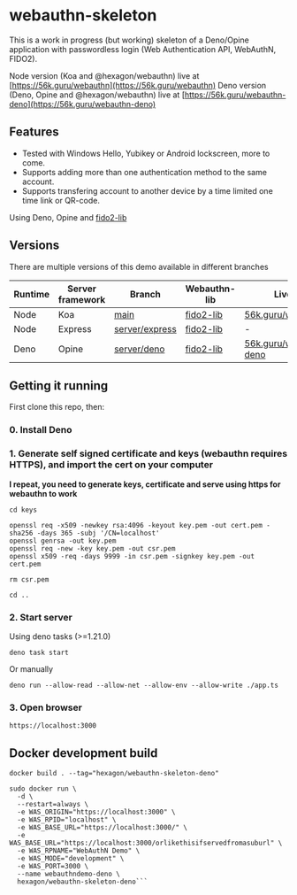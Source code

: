 # webauthn-skeleton

This is a work in progress (but working) skeleton of a Deno/Opine application with passwordless login (Web Authentication API, WebAuthN, FIDO2).

Node version (Koa and @hexagon/webauthn) live at [https://56k.guru/webauthn](https://56k.guru/webauthn)
Deno version (Deno, Opine and @hexagon/webauthn) live at [https://56k.guru/webauthn-deno](https://56k.guru/webauthn-deno)

## Features

*  Tested with Windows Hello, Yubikey or Android lockscreen, more to come.
*  Supports adding more than one authentication method to the same account.
*  Supports transfering account to another device by a time limited one time link or QR-code.

Using Deno, Opine and [fido2-lib](https://github.com/webauthn-open-source/fido2-lib)

## Versions

There are multiple versions of this demo available in different branches

| Runtime | Server framework | Branch | Webauthn-lib | Live at |
| ------- | ---------------- | ------ | ------------ | ------- |
| Node | Koa | [main](https://github.com/Hexagon/webauthn-skeleton) | [fido2-lib](https://www.npmjs.com/package/fido2-lib) | [56k.guru/webauthn](https://56k.guru/webauthn) |
| Node | Express | [server/express](https://github.com/Hexagon/webauthn-skeleton/tree/server/express) | [fido2-lib](https://www.npmjs.com/package/fido2-lib) | - |
| Deno | Opine | [server/deno](https://github.com/Hexagon/webauthn-skeleton/tree/server/deno) | [fido2-lib](https://www.npmjs.com/package/fido2-lib) | [56k.guru/webauthn-deno](https://56k.guru/webauthn-deno) |

## Getting it running

First clone this repo, then:

### 0. Install Deno

### 1. Generate self signed certificate and keys (webauthn requires HTTPS), and import the cert on your computer

**I repeat, you need to generate keys, certificate and serve using https for webauthn to work**

```
cd keys

openssl req -x509 -newkey rsa:4096 -keyout key.pem -out cert.pem -sha256 -days 365 -subj '/CN=localhost'
openssl genrsa -out key.pem
openssl req -new -key key.pem -out csr.pem
openssl x509 -req -days 9999 -in csr.pem -signkey key.pem -out cert.pem

rm csr.pem

cd ..
```

### 2. Start server 

Using deno tasks (>=1.21.0)

```deno task start```

Or manually

```deno run --allow-read --allow-net --allow-env --allow-write ./app.ts```

### 3. Open browser

```https://localhost:3000```

## Docker development build

```docker build . --tag="hexagon/webauthn-skeleton-deno"```

```
sudo docker run \
  -d \
  --restart=always \
  -e WAS_ORIGIN="https://localhost:3000" \
  -e WAS_RPID="localhost" \
  -e WAS_BASE_URL="https://localhost:3000/" \
  -e WAS_BASE_URL="https://localhost:3000/orlikethisifservedfromasuburl" \
  -e WAS_RPNAME="WebAuthN Demo" \
  -e WAS_MODE="development" \
  -e WAS_PORT=3000 \
  --name webauthndemo-deno \
  hexagon/webauthn-skeleton-deno```
